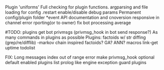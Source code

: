 Plugin 'uniforms'
Full checking for plugin functions.
argparsing and file loading for config
.restart enable/disable debug params
Permanent config/plugin folder
*event API documentation and cnoversion
responsive in channel error rporting(or to owner)
fix bot processing average 

#TODO: plugins get bot privmsgs (privmsg_hook in bot send response?)
As many commands in plugins as possible
Plugins:
factoids w/ str diffing (grep/re/difflib)
-markov chain inspired factoids? GA? ANN?
macros
link-get
uptime
todolist

FIX: Long messages index out of range error
make privmsg_hook optional 
default enabled plugins list
prolog like engine
exception guard plugins
